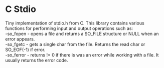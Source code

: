 # C Stdio 

Tiny implementation of stdio.h from C. This library contains various functions for performing input and output operations such as:</br>
-so_fopen - opens a file and returns a SO_FILE structure or NULL when an error appears.</br>
-so_fgetc - gets a single char from the file. Returns the read char or SO_EOF(-1) if error.</br>
-so_ferror - returns != 0 if there is was an error while working with a file. It usually returns the error code.</br>

